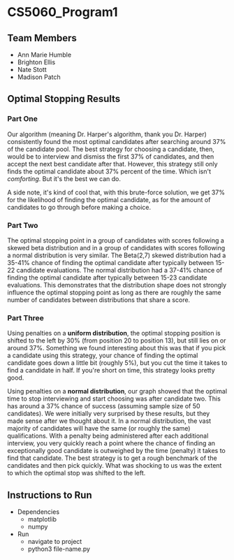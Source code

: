 # CS5060_Program1

## Team Members
- Ann Marie Humble
- Brighton Ellis
- Nate Stott
- Madison Patch

## Optimal Stopping Results
### Part One

Our algorithm (meaning Dr. Harper's algorithm, thank you Dr. Harper) 
consistently found the most optimal candidates 
after searching around 37% of the candidate pool. The best strategy 
for choosing a candidate, then, would be to interview and dismiss
the first 37% of candidates, and then accept the next best candidate after that.
However, this strategy still only finds the optimal candidate about
37% percent of the time. Which isn't _comforting_. But it's the best we can do.

A side note, it's kind of cool that, with this brute-force solution, we get 37% for the
likelihood of finding the optimal candidate, as for the amount of candidates 
to go through before making a choice.

### Part Two

The optimal stopping point in a group of candidates with scores following a 
skewed beta distribution and in a group of candidates with scores following a normal distribution is very similar. 
The Beta(2,7) skewed distribution had a 35-41% chance of finding the optimal candidate after 
typically between 15-22 candidate evaluations. The normal distribution had a 37-41% chance of finding 
the optimal candidate after typically between 15-23 candidate evaluations. 
This demonstrates that the distribution shape does not strongly influence the optimal stopping point as long 
as there are roughly the same number of candidates between distributions that share a score.


### Part Three

Using penalties on a **uniform distribution**, the optimal stopping position is shifted to the left by 30% (from position 20 to position 13), but still lies on or around 37%. Something we found interesting about this was that if you pick a candidate using this strategy, your chance of finding the optimal candidate goes down a little bit (roughly 5%), but you cut the time it takes to find a candidate in half. If you're short on time, this strategy looks pretty good.

Using penalties on a **normal distribution**, 
our graph showed that the optimal time to stop interviewing and start choosing was after candidate two. 
This has around a 37% chance of success (assuming sample size of 50 candidates). 
We were initially very surprised by these results, but they made sense after we thought about it. 
In a normal distribution, the vast majority of candidates will have the same (or roughly the same) qualifications. 
With a penalty being administered after each additional interview, 
you very quickly reach a point where the chance of finding an exceptionally good candidate is outweighed by the time (penalty) it takes to find that candidate. 
The best strategy is to get a rough benchmark of the candidates and then pick quickly. 
What was shocking to us was the extent to which the optimal stop was shifted to the left. 

## Instructions to Run

- Dependencies
  - matplotlib
  - numpy
- Run
  - navigate to project
  - python3 file-name.py
